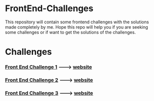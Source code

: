# FrontEnd-Challenges

This repository will contain some frontend challenges with the solutions made completely by me. Hope this repo will help you if you are seeking some challenges or if want to get the solutions of the challenges.

# Challenges
### [Front End Challenge 1](https://github.com/anschy/FrontEnd-Challenges/tree/main/challenge1) ---> [website](https://bit.ly/3bgTbXe)
### [Front End Challenge 2](https://github.com/anschy/FrontEnd-Challenges/tree/main/challenge2) ---> [website](https://bit.ly/2JSNNyf)
### [Front End Challenge 3](https://github.com/anschy/FrontEnd-Challenges/tree/main/challenge3) ---> [website](https://bit.ly/35lIgYp)

